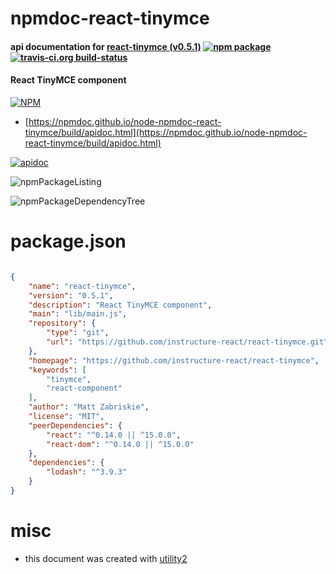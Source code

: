 # npmdoc-react-tinymce

#### api documentation for  [react-tinymce (v0.5.1)](https://github.com/instructure-react/react-tinymce)  [![npm package](https://img.shields.io/npm/v/npmdoc-react-tinymce.svg?style=flat-square)](https://www.npmjs.org/package/npmdoc-react-tinymce) [![travis-ci.org build-status](https://api.travis-ci.org/npmdoc/node-npmdoc-react-tinymce.svg)](https://travis-ci.org/npmdoc/node-npmdoc-react-tinymce)

#### React TinyMCE component

[![NPM](https://nodei.co/npm/react-tinymce.png?downloads=true&downloadRank=true&stars=true)](https://www.npmjs.com/package/react-tinymce)

- [https://npmdoc.github.io/node-npmdoc-react-tinymce/build/apidoc.html](https://npmdoc.github.io/node-npmdoc-react-tinymce/build/apidoc.html)

[![apidoc](https://npmdoc.github.io/node-npmdoc-react-tinymce/build/screenCapture.buildCi.browser.%252Ftmp%252Fbuild%252Fapidoc.html.png)](https://npmdoc.github.io/node-npmdoc-react-tinymce/build/apidoc.html)

![npmPackageListing](https://npmdoc.github.io/node-npmdoc-react-tinymce/build/screenCapture.npmPackageListing.svg)

![npmPackageDependencyTree](https://npmdoc.github.io/node-npmdoc-react-tinymce/build/screenCapture.npmPackageDependencyTree.svg)



# package.json

```json

{
    "name": "react-tinymce",
    "version": "0.5.1",
    "description": "React TinyMCE component",
    "main": "lib/main.js",
    "repository": {
        "type": "git",
        "url": "https://github.com/instructure-react/react-tinymce.git"
    },
    "homepage": "https://github.com/instructure-react/react-tinymce",
    "keywords": [
        "tinymce",
        "react-component"
    ],
    "author": "Matt Zabriskie",
    "license": "MIT",
    "peerDependencies": {
        "react": "^0.14.0 || ^15.0.0",
        "react-dom": "^0.14.0 || ^15.0.0"
    },
    "dependencies": {
        "lodash": "^3.9.3"
    }
}
```



# misc
- this document was created with [utility2](https://github.com/kaizhu256/node-utility2)
